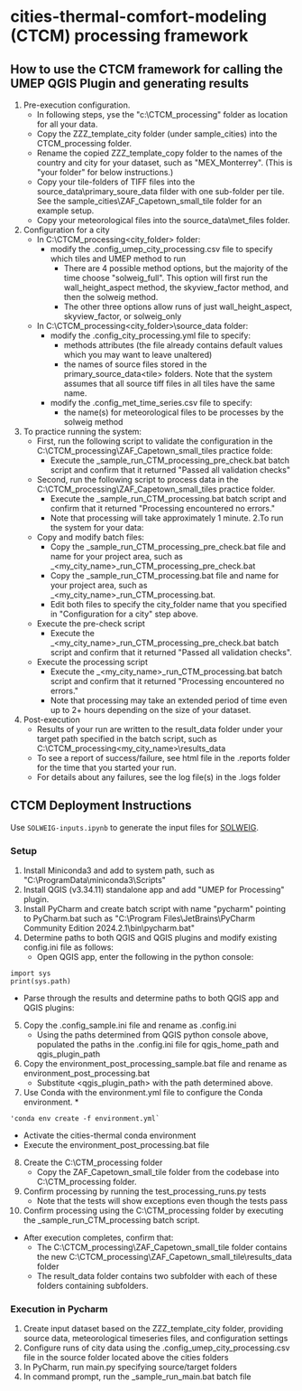 # cities-thermal-comfort-modeling (CTCM) processing framework

## How to use the CTCM framework for calling the UMEP QGIS Plugin and generating results
1. Pre-execution configuration.
   * In following steps, yse the "c:\CTCM_processing" folder as location for all your data. 
   * Copy the ZZZ_template_city folder (under sample_cities) into the CTCM_processing folder.
   * Rename the copied ZZZ_template_copy folder to the names of the country and city for your dataset, such as "MEX_Monterrey". (This is "your folder" for below instructions.)
   * Copy your tile-folders of TIFF files into the source_data\primary_soure_data filder with one sub-folder per tile. See the sample_cities\ZAF_Capetown_small_tile folder for an example setup.
   * Copy your meteorological files into the source_data\met_files folder.
1. Configuration for a city
   * In C:\CTCM_processing\<city_folder> folder:
     * modify the .config_umep_city_processing.csv file to specify which tiles and UMEP method to run
       * There are 4 possible method options, but the majority of the time choose "solweig_full". This option will first run the wall_height_aspect method, the skyview_factor method, and then the solweig method.
       * The other three options allow runs of just wall_height_aspect, skyview_factor, or solweig_only
   * In C:\CTCM_processing\<city_folder>\source_data folder:
     * modify the .config_city_processing.yml file to specify:
        * methods attributes (the file already contains default values which you may want to leave unaltered)
        * the names of source files stored in the primary_source_data\<tile> folders. Note that the system assumes that all source tiff files in all tiles have the same name. 
     * modify the .config_met_time_series.csv file to specify:
       * the name(s) for meteorological files to be processes by the solweig method
1. To practice running the system:
    * First, run the following script to validate the configuration in the C:\CTCM_processing\ZAF_Capetown_small_tiles practice folde:
      * Execute the _sample_run_CTM_processing_pre_check.bat batch script and confirm that it returned "Passed all validation checks"
    * Second, run the following script to process data in the C:\CTCM_processing\ZAF_Capetown_small_tiles practice folder.
      * Execute the _sample_run_CTM_processing.bat batch script and confirm that it returned "Processing encountered no errors." 
      * Note that processing will take approximately 1 minute.
2.To run the system for your data:
   * Copy and modify batch files:
     * Copy the _sample_run_CTM_processing_pre_check.bat file and name for your project area, such as _<my_city_name>_run_CTM_processing_pre_check.bat
     * Copy the _sample_run_CTM_processing.bat file and name for your project area, such as _<my_city_name>_run_CTM_processing.bat.
     * Edit both files to specify the city_folder name that you specified in "Configuration for a city" step above.
   * Execute the pre-check script
     *  Execute the _<my_city_name>_run_CTM_processing_pre_check.bat batch script and confirm that it returned "Passed all validation checks".
   * Execute the processing script
     * Execute the _<my_city_name>_run_CTM_processing.bat batch script and confirm that it returned "Processing encountered no errors."
     * Note that processing may take an extended period of time even up to 2+ hours depending on the size of your dataset.
1. Post-execution
   * Results of your run are written to the result_data folder under your target path specified in the batch script, such as C:\CTCM_processing\<my_city_name>\results_data
   * To see a report of success/failure, see html file in the .reports folder for the time that you started your run. 
   * For details about any failures, see the log file(s) in the .logs folder
   


## CTCM Deployment Instructions

Use `SOLWEIG-inputs.ipynb` to generate the input files for [SOLWEIG](https://umep-docs.readthedocs.io/projects/tutorial/en/latest/Tutorials/IntroductionToSolweig.html).

### Setup
1. Install Miniconda3 and add to system path, such as "C:\ProgramData\miniconda3\Scripts"
2. Install QGIS (v3.34.11) standalone app and add "UMEP for Processing" plugin.
3. Install PyCharm and create batch script with name "pycharm" pointing to PyCharm.bat such as "C:\Program Files\JetBrains\PyCharm Community Edition 2024.2.1\bin\pycharm.bat"
4. Determine paths to both QGIS and QGIS plugins and modify existing config.ini file as follows:
   * Open QGIS app, enter the following in the python console:
 ~~~
import sys
print(sys.path)
 ~~~
   * Parse through the results and determine paths to both QGIS app and QGIS plugins:
5. Copy the .config_sample.ini file and rename as .config.ini
   * Using the paths determined from QGIS python console above, populated the paths in the .config.ini file for qgis_home_path and qgis_plugin_path
6. Copy the environment_post_processing_sample.bat file and rename as environment_post_processing.bat
   * Substitute <qgis_plugin_path> with the path determined above.
7. Use Conda with the environment.yml file to configure the Conda environment.
   * 
~~~
'conda env create -f environment.yml`
~~~
   * Activate the cities-thermal conda environment
   * Execute the environment_post_processing.bat file
8. Create the C:\CTM_processing folder
   * Copy the ZAF_Capetown_small_tile folder from the codebase into C:\CTM_processing folder.
9. Confirm processing by running the test_processing_runs.py tests
   * Note that the tests will show exceptions even though the tests pass
10. Confirm processing using the C:\CTM_processing folder by executing the _sample_run_CTM_processing batch script.
   * After execution completes, confirm that:
     * The C:\CTCM_processing\ZAF_Capetown_small_tile folder contains the new C:\CTCM_processing\ZAF_Capetown_small_tile\results_data folder
     * The result_data folder contains two subfolder with each of these folders containing subfolders.

### Execution in Pycharm
1. Create input dataset based on the ZZZ_template_city folder, providing source data, meteorological timeseries files, and configuration settings
1. Configure runs of city data using the .config_umep_city_processing.csv file in the source folder located above the cities folders
1. In PyCharm, run main.py specifying source/target folders
1. In command prompt, run the _sample_run_main.bat batch file


